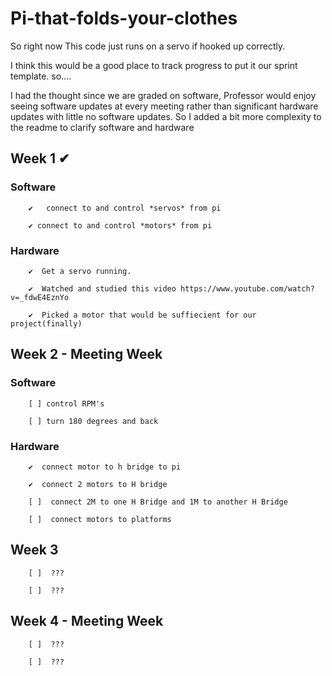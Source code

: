 # Pi-that-folds-your-clothes

So right now This code just runs on a servo if hooked up correctly.

I think this would be a good place to track progress to put it our sprint template. 
so....

I had the thought since we are graded on software, Professor would enjoy seeing software updates at every meeting rather than significant hardware updates with little no software updates. So I added a bit more complexity to the readme to clarify software and hardware

Week 1 ✔
------------

### Software ###
  
        ✔️   connect to and control *servos* from pi
  
        ✔️ connect to and control *motors* from pi
  
  
  ### Hardware ###
  
        ✔️  Get a servo running. 
   
        ✔️  Watched and studied this video https://www.youtube.com/watch?v=_fdwE4EznYo
  
        ✔️  Picked a motor that would be suffiecient for our project(finally)


Week 2 - Meeting Week
------------
  ### Software ###
  
        [ ] control RPM's
  
        [ ] turn 180 degrees and back
  
  
  ### Hardware ###
  
        ✔️  connect motor to h bridge to pi
  
        ✔️  connect 2 motors to H bridge
   
        [ ]  connect 2M to one H Bridge and 1M to another H Bridge
  
        [ ]  connect motors to platforms

Week 3
------------
        [ ]  ???
  
        [ ]  ???

Week 4 - Meeting Week
------------
        [ ]  ???
  
        [ ]  ???
